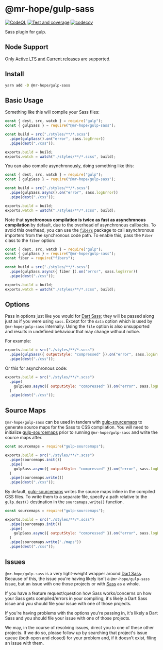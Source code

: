 # @mr-hope/gulp-sass

[![CodeQL](https://github.com/Mister-Hope/gulp-sass/actions/workflows/codeql-analysis.yml/badge.svg)](https://github.com/Mister-Hope/gulp-sass/actions/workflows/codeql-analysis.yml) [![Test and coverage](https://github.com/Mister-Hope/gulp-sass/actions/workflows/test.yml/badge.svg)](https://github.com/Mister-Hope/gulp-sass/actions/workflows/test.yml) [![codecov](https://codecov.io/gh/Mister-Hope/gulp-sass/branch/main/graph/badge.svg?token=413OUJ2PSJ)](https://codecov.io/gh/Mister-Hope/gulp-sass)

Sass plugin for gulp.

## Node Support

Only [Active LTS and Current releases][1] are supported.

[1]: https://github.com/nodejs/Release#release-schedule

## Install

```sh
yarn add -D @mr-hope/gulp-sass
```

## Basic Usage

Something like this will compile your Sass files:

```js
const { dest, src, watch } = require("gulp");
const { gulpSass } = require("@mr-hope/gulp-sass");

const build = src("./styles/**/*.scss")
  .pipe(gulpSass().on("error", sass.logError))
  .pipe(dest("./css"));

exports.build = build;
exports.watch = watch("./styles/**/*.scss", build);
```

You can also compile asynchronously, doing something like this:

```js
const { dest, src, watch } = require("gulp");
const { gulpSass } = require("@mr-hope/gulp-sass");

const build = src("./styles/**/*.scss")
  .pipe(gulpSass.async().on("error", sass.logError))
  .pipe(dest("./css"));

exports.build = build;
exports.watch = watch("./styles/**/*.scss", build);
```

Note that **synchronous compilation is twice as fast as asynchronous compilation** by default, due to the overhead of asynchronous callbacks. To avoid this overhead, you can use the [`fibers`](https://www.npmjs.com/package/fibers) package to call asynchronous importers from the synchronous code path. To enable this, pass the `Fiber` class to the `fiber` option:

```js
const { dest, src, watch } = require("gulp");
const { gulpSass } = require("@mr-hope/gulp-sass");
const fiber = require("fibers");

const build = src("./styles/**/*.scss")
  .pipe(gulpSass.async({ fiber }).on("error", sass.logError))
  .pipe(dest("./css"));

exports.build = build;
exports.watch = watch("./styles/**/*.scss", build);
```

## Options

Pass in options just like you would for [Dart Sass][]; they will be passed along just as if you were using `sass`. Except for the `data` option which is used by `@mr-hope/gulp-sass` internally. Using the `file` option is also unsupported and results in undefined behaviour that may change without notice.

For example:

```js
exports.build = src("./styles/**/*.scss")
  .pipe(gulpSass({ outputStyle: "compressed" }).on("error", sass.logError))
  .pipe(dest("./css"));
```

Or this for asynchronous code:

```js
exports.build = src("./styles/**/*.scss")
  .pipe(
    gulpSass.async({ outputStyle: "compressed" }).on("error", sass.logError)
  )
  .pipe(dest("./css"));
```

## Source Maps

`@mr-hope/gulp-sass` can be used in tandem with [gulp-sourcemaps](https://github.com/floridoo/gulp-sourcemaps) to generate source maps for the Sass to CSS compilation. You will need to initialize [gulp-sourcemaps](https://github.com/floridoo/gulp-sourcemaps) prior to running `@mr-hope/gulp-sass` and write the source maps after.

```js
const sourcemaps = require("gulp-sourcemaps");

exports.build = src("./styles/**/*.scss")
  .pipe(sourcemaps.init())
  .pipe(
    gulpSass.async({ outputStyle: "compressed" }).on("error", sass.logError)
  )
  .pipe(sourcemaps.write())
  .pipe(dest("./css"));
```

By default, [gulp-sourcemaps](https://github.com/floridoo/gulp-sourcemaps) writes the source maps inline in the compiled CSS files. To write them to a separate file, specify a path relative to the `gulp.dest()` destination in the `sourcemaps.write()` function.

```js
const sourcemaps = require("gulp-sourcemaps");

exports.build = src("./styles/**/*.scss")
  .pipe(sourcemaps.init())
  .pipe(
    gulpSass.async({ outputStyle: "compressed" }).on("error", sass.logError)
  )
  .pipe(sourcemaps.write("./maps"))
  .pipe(dest("./css"));
```

## Issues

`@mr-hope/gulp-sass` is a very light-weight wrapper around [Dart Sass][]. Because of this, the issue you're having likely isn't a `@mr-hope/gulp-sass` issue, but an issue with one those projects or with [Sass][] as a whole.

If you have a feature request/question how Sass works/concerns on how your Sass gets compiled/errors in your compiling, it's likely a Dart Sass issue and you should file your issue with one of those projects.

If you're having problems with the options you're passing in, it's likely a Dart Sass and you should file your issue with one of those projects.

We may, in the course of resolving issues, direct you to one of these other projects. If we do so, please follow up by searching that project's issue queue (both open and closed) for your problem and, if it doesn't exist, filing an issue with them.

[sass]: https://sass-lang.com
[dart sass]: https://github.com/sass/dart-sass
